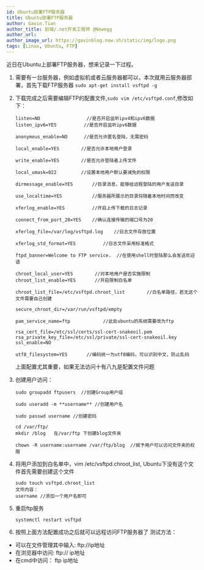 ```yaml
---
id: Ubuntu部署FTP服务器
title: Ubuntu部署FTP服务器
author: Gavin.Tian
author_title: 前端/.net开发工程师 @Newegg
author_url:
author_image_url: https://gavinblog.now.sh/static/img/logo.png
tags: [Linux, Ubuntu, FTP]
---
```


近日在Ubuntu上部署FTP服务器，想来记录一下过程。

1. 需要有一台服务器，例如虚拟机或者云服务器都可以，本次就用云服务器部署，首先下载FTP服务器
    `sudo apt-get install vsftpd -g`

2. 下载完成之后需要编辑FTP的配置文件,`sudo vim /etc/vsftpd.conf`,修改如下：
    ```
    listen=NO                 //是否开启监听ipv4和ipv6数据
    listen_ipv6=YES          //是否开启监听ipv6数据

    anonymous_enable=NO      //是否允许匿名登陆，无需密码

    local_enable=YES        //是否允许本地用户登录

    write_enable=YES        //是否允许登陆者上传文件

    local_umask=022         //设置本地用户默认要减免的权限

    dirmessage_enable=YES       //目录消息，能够给远程登陆的用户发送目录

    use_localtime=YES           //服务器所展示的目录将随着本地时间而改变

    xferlog_enable=YES          //开启上传下载的日志记录

    connect_from_port_20=YES    //确认连接传输的端口号为20

    xferlog_file=/var/log/vsftpd.log    //日志文件存放位置

    xferlog_std_format=YES          //日志文件采用标准格式

    ftpd_banner=Welcome to FTP service.  //在使用shell时登陆那么会发送欢迎语

    chroot_local_user=YES        //对本地用户是否实施限制
    chroot_list_enable=YES       //开启限制白名单

    chroot_list_file=/etc/vsftpd.chroot_list        //白名单路径，若无这个文件需要自己创建

    secure_chroot_dir=/var/run/vsftpd/empty

    pam_service_name=ftp            //此处ubuntu的系统需要改为ftp

    rsa_cert_file=/etc/ssl/certs/ssl-cert-snakeoil.pem
    rsa_private_key_file=/etc/ssl/private/ssl-cert-snakeoil.key
    ssl_enable=NO

    utf8_filesystem=YES       //编码统一为utf8编码，可以识别中文，防止乱码
    ```
    上面配置尤其重要，如果无法访问十有八九是配置文件问题

3. 创建用户访问：
    ```
    sudo groupadd ftpusers  //创建Group用户组

    sudo useradd -m **username** //创建用户名

    sudo passwd username //创建密码

    cd /var/ftp/
    mkdir /blog   在/var/ftp 下创建blog文件夹

    chown -R username:username /var/ftp/blog  //赋予用户可以访问文件夹的权限
    ```

4. 将用户添加到白名单中，vim /etc/vsftpd.chroot_list, Ubuntu下没有这个文件首先需要创建这个文件
    ```
    sudo touch vsftpd.chroot_list
    文件内容：
    username //添加一个用户名即可
    ```

5. 重启ftp服务
    ```
    systemctl restart vsftpd
    ```

6. 按照上面方法配置成功之后就可以远程访问FTP服务器了
测试方法：
 + 可以在文件管理其中输入: ftp://ip地址
 + 在浏览器中访问: ftp:// ip地址
 + 在cmd中访问： ftp ip地址
